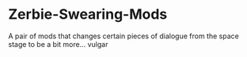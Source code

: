 # Zerbie-Swearing-Mods
A pair of mods that changes certain pieces of dialogue from the space stage to be a bit more... vulgar

